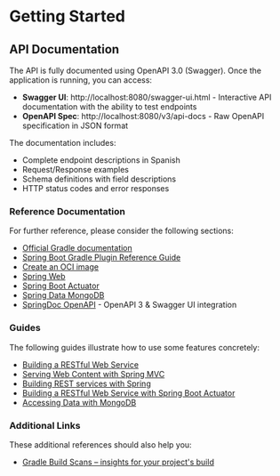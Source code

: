 # Getting Started

## API Documentation

The API is fully documented using OpenAPI 3.0 (Swagger). Once the application is running, you can access:

* **Swagger UI**: http://localhost:8080/swagger-ui.html - Interactive API documentation with the ability to test endpoints
* **OpenAPI Spec**: http://localhost:8080/v3/api-docs - Raw OpenAPI specification in JSON format

The documentation includes:
- Complete endpoint descriptions in Spanish
- Request/Response examples
- Schema definitions with field descriptions
- HTTP status codes and error responses

### Reference Documentation
For further reference, please consider the following sections:

* [Official Gradle documentation](https://docs.gradle.org)
* [Spring Boot Gradle Plugin Reference Guide](https://docs.spring.io/spring-boot/3.5.7/gradle-plugin)
* [Create an OCI image](https://docs.spring.io/spring-boot/3.5.7/gradle-plugin/packaging-oci-image.html)
* [Spring Web](https://docs.spring.io/spring-boot/3.5.7/reference/web/servlet.html)
* [Spring Boot Actuator](https://docs.spring.io/spring-boot/3.5.7/reference/actuator/index.html)
* [Spring Data MongoDB](https://docs.spring.io/spring-boot/3.5.7/reference/data/nosql.html#data.nosql.mongodb)
* [SpringDoc OpenAPI](https://springdoc.org/) - OpenAPI 3 & Swagger UI integration

### Guides
The following guides illustrate how to use some features concretely:

* [Building a RESTful Web Service](https://spring.io/guides/gs/rest-service/)
* [Serving Web Content with Spring MVC](https://spring.io/guides/gs/serving-web-content/)
* [Building REST services with Spring](https://spring.io/guides/tutorials/rest/)
* [Building a RESTful Web Service with Spring Boot Actuator](https://spring.io/guides/gs/actuator-service/)
* [Accessing Data with MongoDB](https://spring.io/guides/gs/accessing-data-mongodb/)

### Additional Links
These additional references should also help you:

* [Gradle Build Scans – insights for your project's build](https://scans.gradle.com#gradle)

